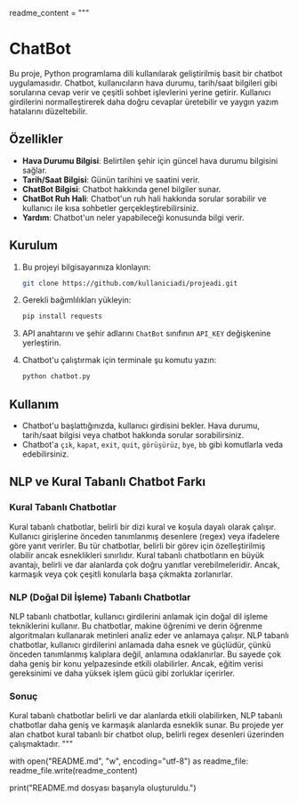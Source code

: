 readme_content = """
# ChatBot

Bu proje, Python programlama dili kullanılarak geliştirilmiş basit bir chatbot uygulamasıdır. Chatbot, kullanıcıların hava durumu, tarih/saat bilgileri gibi sorularına cevap verir ve çeşitli sohbet işlevlerini yerine getirir. Kullanıcı girdilerini normalleştirerek daha doğru cevaplar üretebilir ve yaygın yazım hatalarını düzeltebilir.

## Özellikler

- **Hava Durumu Bilgisi**: Belirtilen şehir için güncel hava durumu bilgisini sağlar.
- **Tarih/Saat Bilgisi**: Günün tarihini ve saatini verir.
- **ChatBot Bilgisi**: Chatbot hakkında genel bilgiler sunar.
- **ChatBot Ruh Hali**: Chatbot'un ruh hali hakkında sorular sorabilir ve kullanıcı ile kısa sohbetler gerçekleştirebilirsiniz.
- **Yardım**: Chatbot'un neler yapabileceği konusunda bilgi verir.

## Kurulum

1. Bu projeyi bilgisayarınıza klonlayın:

    ```bash
    git clone https://github.com/kullaniciadi/projeadi.git
    ```

2. Gerekli bağımlılıkları yükleyin:

    ```bash
    pip install requests
    ```

3. API anahtarını ve şehir adlarını `ChatBot` sınıfının `API_KEY` değişkenine yerleştirin.

4. Chatbot'u çalıştırmak için terminale şu komutu yazın:

    ```bash
    python chatbot.py
    ```

## Kullanım

- Chatbot'u başlattığınızda, kullanıcı girdisini bekler. Hava durumu, tarih/saat bilgisi veya chatbot hakkında sorular sorabilirsiniz.
- Chatbot'a `çık`, `kapat`, `exit`, `quit`, `görüşürüz`, `bye`, `bb` gibi komutlarla veda edebilirsiniz.

## NLP ve Kural Tabanlı Chatbot Farkı

### Kural Tabanlı Chatbotlar

Kural tabanlı chatbotlar, belirli bir dizi kural ve koşula dayalı olarak çalışır. Kullanıcı girişlerine önceden tanımlanmış desenlere (regex) veya ifadelere göre yanıt verirler. Bu tür chatbotlar, belirli bir görev için özelleştirilmiş olabilir ancak esneklikleri sınırlıdır. Kural tabanlı chatbotların en büyük avantajı, belirli ve dar alanlarda çok doğru yanıtlar verebilmeleridir. Ancak, karmaşık veya çok çeşitli konularla başa çıkmakta zorlanırlar.

### NLP (Doğal Dil İşleme) Tabanlı Chatbotlar

NLP tabanlı chatbotlar, kullanıcı girdilerini anlamak için doğal dil işleme tekniklerini kullanır. Bu chatbotlar, makine öğrenimi ve derin öğrenme algoritmaları kullanarak metinleri analiz eder ve anlamaya çalışır. NLP tabanlı chatbotlar, kullanıcı girdilerini anlamada daha esnek ve güçlüdür, çünkü önceden tanımlanmış kalıplara değil, anlamına odaklanırlar. Bu sayede çok daha geniş bir konu yelpazesinde etkili olabilirler. Ancak, eğitim verisi gereksinimi ve daha yüksek işlem gücü gibi zorluklar içerirler.

### Sonuç

Kural tabanlı chatbotlar belirli ve dar alanlarda etkili olabilirken, NLP tabanlı chatbotlar daha geniş ve karmaşık alanlarda esneklik sunar. Bu projede yer alan chatbot kural tabanlı bir chatbot olup, belirli regex desenleri üzerinden çalışmaktadır.
"""

with open("README.md", "w", encoding="utf-8") as readme_file:
    readme_file.write(readme_content)

print("README.md dosyası başarıyla oluşturuldu.")
